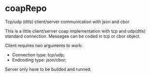 # coapRepo
Tcp/udp (dtls) client/server communication with json and cbor 

This is a little client/server coap implementation with tcp and udp(dtls) standard connection.
Messages can be coded in tcp or cbor object.

Client requires two arguments to work:
  - Connection type: tcp/udp;
  - Endcoding type: json/cbor;
  
Server only have to be builded and runned.
